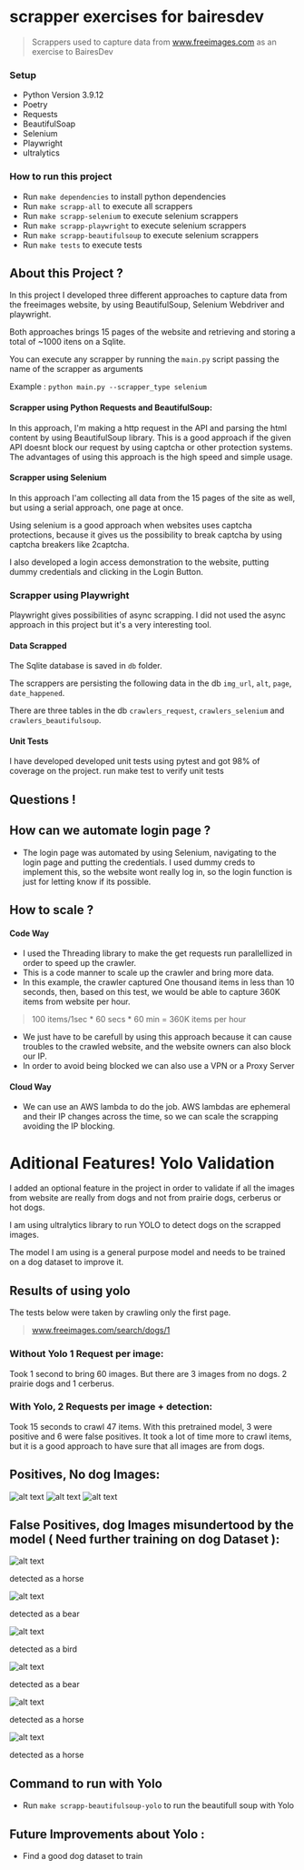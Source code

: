 # scrapper exercises for bairesdev

> Scrappers used to capture data from www.freeimages.com as an exercise to BairesDev

### Setup

* Python Version 3.9.12
* Poetry
* Requests
* BeautifulSoap
* Selenium
* Playwright
* ultralytics

### How to run this project

* Run ``make dependencies`` to install python dependencies
* Run ``make scrapp-all`` to execute all scrappers
* Run ``make scrapp-selenium`` to execute selenium scrappers
* Run ``make scrapp-playwright`` to execute selenium scrappers
* Run ``make scrapp-beautifulsoup`` to execute selenium scrappers
* Run ``make tests`` to execute tests

## About this Project ?

In this project I developed three different approaches to capture data from the freeimages website, by using BeautifulSoup, Selenium Webdriver and playwright.

Both approaches brings 15 pages of the website and retrieving and storing a total of ~1000 itens on a Sqlite.

You can execute any scrapper by running the ``main.py`` script passing the name of the scrapper as arguments

Example : ``python main.py --scrapper_type selenium``


#### Scrapper using Python Requests and BeautifulSoup:

In this approach, I'm making a http request in the API and parsing the html content by using BeautifulSoup library.
This is a good approach if the given API doesnt block our request by using captcha or other protection systems.
The advantages of using this approach is the high speed and simple usage.

#### Scrapper using Selenium

In this approach I'am collecting all data from the 15 pages of the site as well, but using a serial approach, one page at once.

Using selenium is a good approach when websites uses captcha protections, because it gives us the possibility to break captcha by using captcha breakers like 2captcha.

I also developed a login access demonstration to the website, putting dummy credentials and clicking in the Login Button.

### Scrapper using Playwright

Playwright gives possibilities of async scrapping. I did not used the async approach in this project but it's a very interesting tool.


#### Data Scrapped

The Sqlite database is saved in ``db`` folder. 

The scrappers are persisting the following data in the db ``img_url``, ``alt``, ``page``, ``date_happened``.

There are three tables in the db ``crawlers_request``, ``crawlers_selenium`` and ``crawlers_beautifulsoup``.


#### Unit Tests

I have developed developed unit tests using pytest and got 98% of coverage on the project.
run make test to verify unit tests

## Questions !

## How can we automate login page ?

* The login page was automated by using Selenium, navigating to the login page and putting the credentials. I used dummy creds to implement this, so the website wont really log in, so the login function is just for letting know if its possible.

## How to scale ?

#### Code Way

* I used the Threading library to make the get requests run parallellized in order to speed up the crawler.
* This is a code manner to scale up the crawler and bring more data.
* In this example, the crawler captured One thousand items in less than 10 seconds, then, based on this test, we would be able to capture 360K items from website per hour.

> 100 items/1sec * 60 secs * 60 min = 360K items per hour

* We just have to be carefull by using this approach because it can cause troubles to the crawled website, and the website owners can also block our IP.
* In order to avoid being blocked we can also use a VPN or a Proxy Server

#### Cloud Way

* We can use an AWS lambda to do the job. AWS lambdas are ephemeral and their IP changes across the time, so we can scale the scrapping avoiding the IP blocking.


# Aditional Features! Yolo Validation

I added an optional feature in the project in order to validate if all the images from website are really from dogs and not from prairie dogs, cerberus or hot dogs.

I am using ultralytics library to run YOLO to detect dogs on the scrapped images.

The model I am using is a general purpose model and needs to be trained on a dog dataset to improve it.

## Results of using yolo

The tests below were taken by crawling only the first page.

> www.freeimages.com/search/dogs/1

### Without Yolo 1 Request per image: 

Took 1 second to bring 60 images. But there are 3 images from no dogs. 2 prairie dogs and 1 cerberus.


### With Yolo, 2 Requests per image + detection: 

Took 15 seconds to crawl 47 items. With this pretrained model, 3 were positive and 6 were false positives.
It took a lot of time more to crawl items, but it is a good approach to have sure that all images are from dogs.

## Positives, No dog Images:

![alt text](imgs/positive.png "Prairie Dog")
![alt text](imgs/positive2.png "Prairie Dog")
![alt text](imgs/positive3.png "Cerberus")


## False Positives, dog Images misundertood by the model ( Need further training on dog Dataset ):

![alt text](imgs/false_positive.png "Positive")

detected as a horse

![alt text](imgs/false_positive2.png "Positive")

detected as a bear

![alt text](imgs/false_positive3.png "Positive")

detected as a bird

![alt text](imgs/false_positive4.png "Positive")

detected as a bear

![alt text](imgs/false_positive5.png "Positive")

detected as a horse

![alt text](imgs/false_positive6.png "Positive")

detected as a horse



## Command to run with Yolo

* Run ``make scrapp-beautifulsoup-yolo`` to run the beautifull soup with Yolo


## Future Improvements about Yolo :

* Find a good dog dataset to train 
